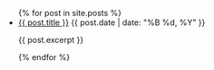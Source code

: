 <ul>
  {% for post in site.posts %}
    <li>
      <a href="{{ site.baseurl }}{{ post.url }}">{{ post.title }}</a>
      <span>{{ post.date | date: "%B %d, %Y" }}</span>
      <p>{{ post.excerpt }}</p>
    </li>
  {% endfor %}
</ul>
